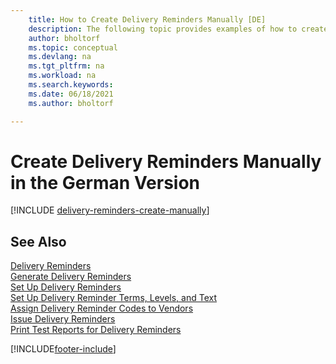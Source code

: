 ```yaml
---
    title: How to Create Delivery Reminders Manually [DE]
    description: The following topic provides examples of how to create delivery reminders manually in the German version.
    author: bholtorf
    ms.topic: conceptual
    ms.devlang: na
    ms.tgt_pltfrm: na
    ms.workload: na
    ms.search.keywords:
    ms.date: 06/18/2021
    ms.author: bholtorf

---
```

# Create Delivery Reminders Manually in the German Version


[!INCLUDE [delivery-reminders-create-manually](../includes/ATCHDE/delivery-reminders-create-manually.md)]

## See Also

[Delivery Reminders](delivery-reminders.md)  
[Generate Delivery Reminders](how-to-generate-delivery-reminders.md)  
[Set Up Delivery Reminders](how-to-set-up-delivery-reminders.md)  
[Set Up Delivery Reminder Terms, Levels, and Text](how-to-set-up-delivery-reminder-terms-levels-and-text.md)  
[Assign Delivery Reminder Codes to Vendors](how-to-assign-delivery-reminder-codes-to-vendors.md)  
[Issue Delivery Reminders](how-to-issue-delivery-reminders.md)  
[Print Test Reports for Delivery Reminders](how-to-print-test-reports-for-delivery-reminders.md)  


[!INCLUDE[footer-include](../../includes/footer-banner.md)]